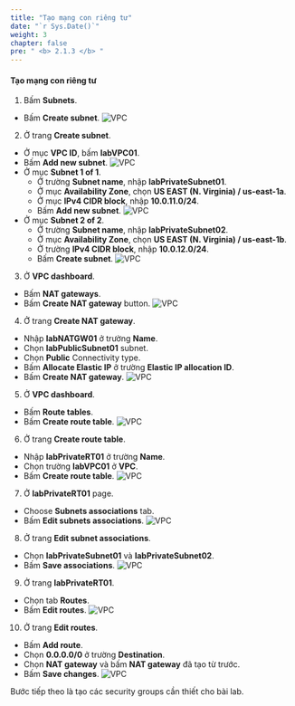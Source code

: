```yaml
---
title: "Tạo mạng con riêng tư"
date: "`r Sys.Date()`"
weight: 3
chapter: false
pre: " <b> 2.1.3 </b> "
---
```


#### Tạo mạng con riêng tư

1. Bấm **Subnets**.

- Bấm **Create subnet**.
  ![VPC](/workshop-01-wordpress-deployment-on-eks/images/2.prerequisite/ws01-createvpc21.png)

2. Ở trang **Create subnet**.

- Ở mục **VPC ID**, bấm **labVPC01**.
- Bấm **Add new subnet**.
  ![VPC](/workshop-01-wordpress-deployment-on-eks/images/2.prerequisite/ws01-createvpc22.png)
- Ở mục **Subnet 1 of 1**.
  - Ở trường **Subnet name**, nhập **labPrivateSubnet01**.
  - Ở mục **Availability Zone**, chọn **US EAST (N. Virginia) / us-east-1a**.
  - Ở mục **IPv4 CIDR block**, nhập **10.0.11.0/24**.
  - Bấm **Add new subnet**.
    ![VPC](/workshop-01-wordpress-deployment-on-eks/images/2.prerequisite/ws01-createvpc23.png)
- Ở mục **Subnet 2 of 2**.
  - Ở trường **Subnet name**, nhập **labPrivateSubnet02**.
  - Ở mục **Availability Zone**, chọn **US EAST (N. Virginia) / us-east-1b**.
  - Ở trường **IPv4 CIDR block**, nhập **10.0.12.0/24**.
  - Bấm **Create subnet**.
    ![VPC](/workshop-01-wordpress-deployment-on-eks/images/2.prerequisite/ws01-createvpc24.png)

3. Ở **VPC dashboard**.

- Bấm **NAT gateways**.
- Bấm **Create NAT gateway** button.
  ![VPC](/workshop-01-wordpress-deployment-on-eks/images/2.prerequisite/ws01-createvpc26.png)

4. Ở trang **Create NAT gateway**.

- Nhập **labNATGW01** ở trường **Name**.
- Chọn **labPublicSubnet01** subnet.
- Chọn **Public** Connectivity type.
- Bấm **Allocate Elastic IP** ở trường **Elastic IP allocation ID**.
- Bấm **Create NAT gateway**.
  ![VPC](/workshop-01-wordpress-deployment-on-eks/images/2.prerequisite/ws01-createvpc27.png)

5. Ở **VPC dashboard**.

- Bấm **Route tables**.
- Bấm **Create route table**.
  ![VPC](/workshop-01-wordpress-deployment-on-eks/images/2.prerequisite/ws01-createvpc28.png)

6. Ở trang **Create route table**.

- Nhập **labPrivateRT01** ở trường **Name**.
- Chọn trường **labVPC01** ở **VPC**.
- Bấm **Create route table**.
  ![VPC](/workshop-01-wordpress-deployment-on-eks/images/2.prerequisite/ws01-createvpc29.png)

7. Ở **labPrivateRT01** page.

- Choose **Subnets associations** tab.
- Bấm **Edit subnets associations**.
  ![VPC](/workshop-01-wordpress-deployment-on-eks/images/2.prerequisite/ws01-createvpc30.png)

8. Ở trang **Edit subnet associations**.

- Chọn **labPrivateSubnet01** và **labPrivateSubnet02**.
- Bấm **Save associations**.
  ![VPC](/workshop-01-wordpress-deployment-on-eks/images/2.prerequisite/ws01-createvpc31.png)

9. Ở trang **labPrivateRT01**.

- Chọn tab **Routes**.
- Bấm **Edit routes**.
  ![VPC](/workshop-01-wordpress-deployment-on-eks/images/2.prerequisite/ws01-createvpc32.png)

10. Ở trang **Edit routes**.

- Bấm **Add route**.
- Chọn **0.0.0.0/0** ở trường **Destination**.
- Chọn **NAT gateway** và bấm **NAT gateway** đã tạo từ trước.
- Bấm **Save changes**.
  ![VPC](/workshop-01-wordpress-deployment-on-eks/images/2.prerequisite/ws01-createvpc33.png)

Bước tiếp theo là tạo các security groups cần thiết cho bài lab.
